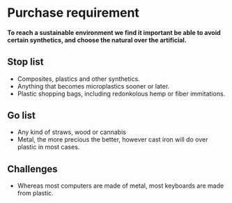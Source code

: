 # Purchase requirement

#### To reach a sustainable environment we find it important be able to avoid certain synthetics, and choose the natural over the artificial.

## Stop list

* Composites, plastics and other synthetics.
* Anything that becomes microplastics sooner or later.
* Plastic shopping bags, including redonkolous hemp or fiber immitations.

## Go list

* Any kind of straws, wood or cannabis
* Metal, the more precious the better, however cast iron will do over plastic in most cases.

## Challenges

* Whereas most computers are made of metal, most keyboards are made from plastic.
